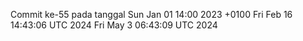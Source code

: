 Commit ke-55 pada tanggal Sun Jan 01 14:00 2023 +0100
Fri Feb 16 14:43:06 UTC 2024
Fri May  3 06:43:09 UTC 2024
